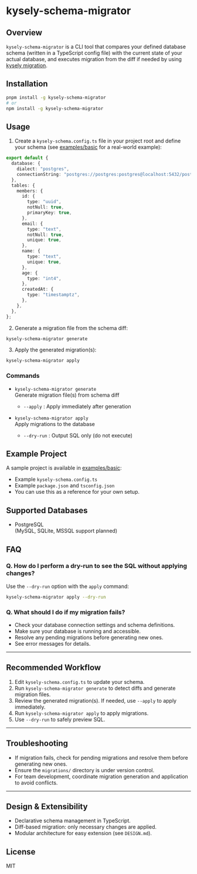 # kysely-schema-migrator

## Overview

`kysely-schema-migrator` is a CLI tool that compares your defined database schema (written in a TypeScript config file) with the current state of your actual database, and executes migration from the diff if needed by using [kysely migration](https://www.kysely.dev/docs/migrations).

## Installation

```bash
pnpm install -g kysely-schema-migrator
# or
npm install -g kysely-schema-migrator
```

## Usage

1. Create a `kysely-schema.config.ts` file in your project root and define your schema (see [examples/basic](./examples/basic) for a real-world example):

```ts
export default {
  database: {
    dialect: "postgres",
    connectionString: "postgres://postgres:postgres@localhost:5432/postgres",
  },
  tables: {
    members: {
      id: {
        type: "uuid",
        notNull: true,
        primaryKey: true,
      },
      email: {
        type: "text",
        notNull: true,
        unique: true,
      },
      name: {
        type: "text",
        unique: true,
      },
      age: {
        type: "int4",
      },
      createdAt: {
        type: "timestamptz",
      },
    },
  },
};
```

2. Generate a migration file from the schema diff:

```bash
kysely-schema-migrator generate
```

3. Apply the generated migration(s):

```bash
kysely-schema-migrator apply
```

### Commands

- `kysely-schema-migrator generate`  
  Generate migration file(s) from schema diff  
  - `--apply` : Apply immediately after generation

- `kysely-schema-migrator apply`  
  Apply migrations to the database  
  - `--dry-run` : Output SQL only (do not execute)

## Example Project

A sample project is available in [examples/basic](./examples/basic):

- Example `kysely-schema.config.ts`
- Example `package.json` and `tsconfig.json`
- You can use this as a reference for your own setup.

## Supported Databases

- PostgreSQL  
  (MySQL, SQLite, MSSQL support planned)

## FAQ

### Q. How do I perform a dry-run to see the SQL without applying changes?

Use the `--dry-run` option with the `apply` command:

```bash
kysely-schema-migrator apply --dry-run
```

### Q. What should I do if my migration fails?

- Check your database connection settings and schema definitions.
- Make sure your database is running and accessible.
- Resolve any pending migrations before generating new ones.
- See error messages for details.

---

## Recommended Workflow

1. Edit `kysely-schema.config.ts` to update your schema.
2. Run `kysely-schema-migrator generate` to detect diffs and generate migration files.
3. Review the generated migration(s). If needed, use `--apply` to apply immediately.
4. Run `kysely-schema-migrator apply` to apply migrations.
5. Use `--dry-run` to safely preview SQL.

---

## Troubleshooting

- If migration fails, check for pending migrations and resolve them before generating new ones.
- Ensure the `migrations/` directory is under version control.
- For team development, coordinate migration generation and application to avoid conflicts.

---

## Design & Extensibility

- Declarative schema management in TypeScript.
- Diff-based migration: only necessary changes are applied.
- Modular architecture for easy extension (see `DESIGN.md`).

## License

MIT
